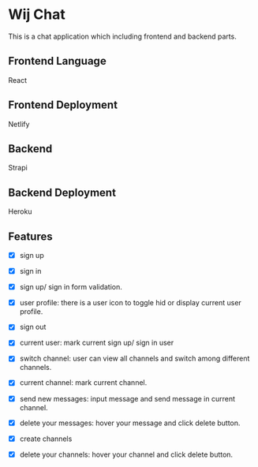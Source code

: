 # Wij Chat

This is a chat application which including frontend and backend parts.
## Frontend Language 
React

## Frontend Deployment
Netlify

## Backend
Strapi
## Backend Deployment
Heroku

## Features
- [x]  sign up
- [x]  sign in
- [x]  sign up/ sign in form validation.
- [x]  user profile: there is a user icon to toggle hid or display current user profile.
- [x]  sign out
- [x]  current user: mark current sign up/ sign in user
- [x]  switch channel: user can view all channels and switch among different channels.
- [x]  current channel: mark current channel.
- [x]  send new messages: input message and send message in current channel.
- [x]  delete your messages: hover your message and click delete button.
- [x]  create channels
- [x]  delete your channels: hover your channel and click delete button.



